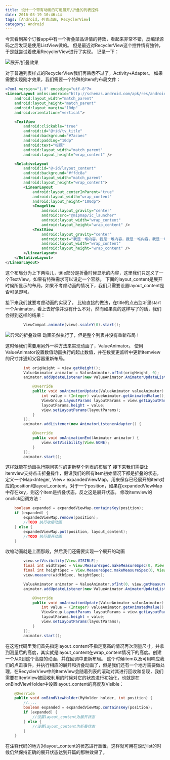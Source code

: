 ```yaml
---
title: 设计一个带有动画的可用展开/折叠的列表控件
date: 2016-03-19 10:46:44
tags: [Android, 列表动画, RecyclerView]
category: Android
---
```


今天看到某个订餐app中有一个折叠菜品详情的特效，看起来非常不错，反编译源码之后发现是使用ListView做的。
但是最近对RecyclerView这个控件情有独钟，于是就尝试着使用RecyclerView进行了实现。
记录一下：

![展开/折叠效果](http://nightfarmer.github.io/public/static/image/ExpandAnimList.gif)

<!-- more -->

对于普通列表样式的RecyclerView我们再熟悉不过了，Activity+Adapter。
如果需要实现刚才效果，我们需要一个特殊的Item的布局文件：
```xml
<?xml version="1.0" encoding="utf-8"?>
<LinearLayout xmlns:android="http://schemas.android.com/apk/res/android"
    android:layout_width="match_parent"
    android:layout_height="match_parent"
    android:layout_margin="10dp"
    android:orientation="vertical">

    <TextView
        android:clickable="true"
        android:id="@+id/tv_title"
        android:background="#7acaec"
        android:padding="10dp"
        android:text="标题"
        android:layout_width="match_parent"
        android:layout_height="wrap_content" />

    <RelativeLayout
        android:id="@+id/layout_content"
        android:background="#ffdc8a"
        android:layout_width="match_parent"
        android:layout_height="wrap_content">
        <LinearLayout
            android:layout_centerInParent="true"
            android:layout_width="wrap_content"
            android:layout_height="100dp">
            <ImageView
                android:layout_gravity="center"
                android:src="@mipmap/ic_launcher"
                android:layout_width="wrap_content"
                android:layout_height="wrap_content" />
            <TextView
                android:layout_gravity="center"
                android:text="我是一堆内容，我是一堆内容，我是一堆内容，我是一堆内容"
                android:layout_width="wrap_content"
                android:layout_height="wrap_content" />
        </LinearLayout>
    </RelativeLayout>
</LinearLayout>
```
这个布局分为上下两块儿，title部分是折叠时候显示的内容，这里我们只定义了一个TextView，如果有特殊需求可以设定一个容器。
下面的layout_content是展开时候所显示的布局，如果不考虑动画的情况下，我们只需要设置layout_content是否可见即可。

接下来我们就要考虑动画的实现了。
比较直接的做法，在title的点击监听里start一个Animator，看上去好像并没有什么不对，然而如果真的这样写了的话，我们会得到这样的结果：
```java
        ViewCompat.animate(view).scaleY(0).start();
```
![异常的折叠效果](http://nightfarmer.github.io/public/static/image/ExpandAnimList_bug.gif)
动画虽然执行了，但是整个列表并没有重新布局！

这时候我们需要用另外一种方法来实现动画了，ValueAnimator。
使用ValueAnimator设置数值动画执行的起止数值，并在数变更监听中更新itemview的尺寸并通知父容器重新布局。

```java
        int origHeight = view.getHeight();
        ValueAnimator animator = ValueAnimator.ofInt(origHeight, 0);
        animator.addUpdateListener(new ValueAnimator.AnimatorUpdateListener() {

            @Override
            public void onAnimationUpdate(ValueAnimator valueAnimator) {
                int value = (Integer) valueAnimator.getAnimatedValue();
                ViewGroup.LayoutParams layoutParams = view.getLayoutParams();
                layoutParams.height = value;
                view.setLayoutParams(layoutParams);
            }
        });
        animator.addListener(new AnimatorListenerAdapter() {

            @Override
            public void onAnimationEnd(Animator animator) {
                view.setVisibility(View.GONE);
            }
        });
        animator.start();
```

这样就能在动画执行期间实时的更新整个列表的布局了
接下来我们需要让itemview支持点击折叠操作，假设我们的所有item初始情况下都是折叠的状态，定义一个Map<Integer, View> expandedViewMap，用来保存已经展开的item对应的position和layout_content，对于一个position，如果在expandedViewMap中存在key，则这个item是折叠状态，反之这是展开状态。
修改itemview的onclick回调方法：
```java
    boolean expanded = expandedViewMap.containsKey(position);
    if (expanded) {
        expandedViewMap.remove(position);
        //TODO 执行收缩动画
    } else {
        expandedViewMap.put(position, layout_content);
        //TODO 执行展开动画
    }
```
收缩动画就是上面那段，然后我们还需要实现一个展开的动画
```java
        view.setVisibility(View.VISIBLE);
        final int widthSpec = View.MeasureSpec.makeMeasureSpec(0, View.MeasureSpec.UNSPECIFIED);
        final int heightSpec = View.MeasureSpec.makeMeasureSpec(0, View.MeasureSpec.UNSPECIFIED);
        view.measure(widthSpec, heightSpec);

        ValueAnimator animator = ValueAnimator.ofInt(0, view.getMeasuredHeight());
        animator.addUpdateListener(new ValueAnimator.AnimatorUpdateListener() {

            @Override
            public void onAnimationUpdate(ValueAnimator valueAnimator) {
                int value = (Integer) valueAnimator.getAnimatedValue();
                ViewGroup.LayoutParams layoutParams = view.getLayoutParams();
                layoutParams.height = value;
                view.setLayoutParams(layoutParams);
            }
        });
        animator.start();
```
在这短代码里我们首先指定layout_content不指定宽高的情况再次测量尺寸，并拿到测量后的高度，其实就是layout_content在wrap_content情况下的高度。创建一个从0到这个高度的动画，并在回调中更新布局。
这个时候item以及可用响应我们的点击事件，并执行相应的展开和折叠动画了，但是我们还有一个地方需要做处理，在RecyclerView中的ItemView会随着列表的滚动对其进行回收和复现，我们需要在ItemView被回收利用的时候对它的状态进行初始化，也就是在onBindViewHolder中设置layout_content的高度及Visible：
```java
    @Override
    public void onBindViewHolder(MyHolder holder, int position) {
        //....
        boolean expanded = expandedViewMap.containsKey(position);
        if (expanded) {
            //设置layout_content为展开状态
        } else {
            //设置layout_content为折叠状态
        }
    }
```
在注释代码的地方对layout_content的状态进行重置，这样就可用在滚动list的时候仍然保持正确的展开状态达到开篇的那种效果了。




